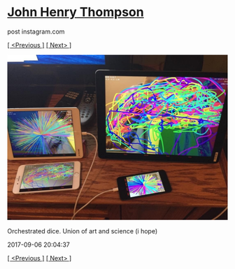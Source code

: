 # [John Henry Thompson](../README.md)
post instagram.com

[[ <Previous ]](2017-09-08-1.md) [[ Next> ]](2017-09-06-2.md)

[![](../media/2017-09-06/Orchestrated-dice-Union-of-art-and-science-i-hope.jpg)](../README.md)

Orchestrated dice. Union of art and science (i hope)

2017-09-06 20:04:37

[[ <Previous ]](2017-09-08-1.md) [[ Next> ]](2017-09-06-2.md)